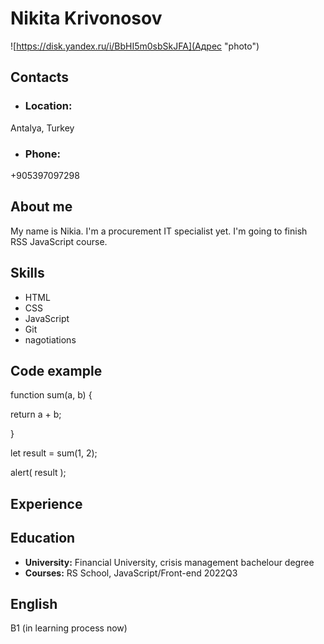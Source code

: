 # Nikita Krivonosov

![https://disk.yandex.ru/i/BbHI5m0sbSkJFA](Адрес "photo")

## Contacts

* ### Location:
Antalya, Turkey
* ### Phone:
+905397097298

## About me
My name is Nikia. I'm a procurement IT specialist yet. I'm going to finish RSS JavaScript course.

## Skills
* HTML
* CSS
* JavaScript
* Git
* nagotiations

## Code example 
function sum(a, b) {

  return a + b;
  
}

let result = sum(1, 2);

alert( result );

## Experience

## Education
* **University:** Financial University, crisis management bachelour degree
* **Courses:**
RS School, JavaScript/Front-end 2022Q3

## English
B1 (in learning process now)
